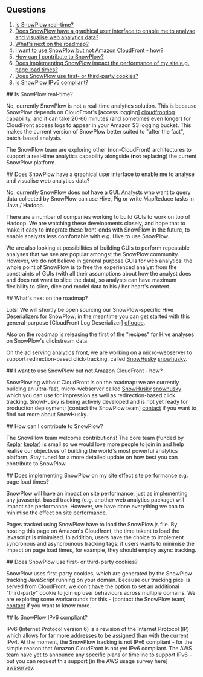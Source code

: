 ## Questions

1. [Is SnowPlow real-time?](#rt)
2. [Does SnowPlow have a graphical user interface to enable me to analyse and visualise web analytics data?](#gui)
3. [What's next on the roadmap?](#roadmap)
4. [I want to use SnowPlow but not Amazon CloudFront - how?](#nocloudfront)
5. [How can I contribute to SnowPlow?](#contribute)
6. [Does implementing SnowPlow impact the performance of my site e.g. page load times?](#performance)
7. [Does SnowPlow use first- or third-party cookies?](#cookies)
8. [Is SnowPlow IPv6 compliant?](#ipv6)

<a name="rt"/>
## Is SnowPlow real-time?

No, currently SnowPlow is not a real-time analytics solution. This is because SnowPlow depends on CloudFront's [access logging] [cloudfrontlog] capability, and it can take 20-60 minutes (and sometimes even longer) for CloudFront access logs to appear in your Amazon S3 logging bucket. This makes the current version of SnowPlow better suited to "after the fact", batch-based analysis.

The SnowPlow team are exploring other (non-CloudFront) architectures to support a real-time analytics capability alongside (**not** replacing) the current SnowPlow platform.

<a name="gui"/>
## Does SnowPlow have a graphical user interface to enable me to analyse and visualise web analytics data?

No, currently SnowPlow does not have a GUI. Analysts who want to query data collected by SnowPlow can use Hive, Pig or write MapReduce tasks in Java / Hadoop.

There are a number of companies working to build GUIs to work on top of Hadoop. We are watching these developments closely, and hope that to make it easy to integrate these front-ends with SnowPlow in the future, to enable analysts less comfortable with e.g. Hive to use SnowPlow.

We are also looking at possibilities of building GUIs to perform repeatable analyses that we see are popular amongst the SnowPlow community. However, we do not believe in general purpose GUIs for web analytics: the whole point of SnowPlow is to free the experienced analyst from the constraints of GUIs (with all their assumptions about how the analyst does and does not want to slice the data), so analysts can have maximum flexibility to slice, dice and model data to his / her heart's content.

<a name="roadmap"/>
## What's next on the roadmap?

Lots! We will shortly be open sourcing our SnowPlow-specific Hive Deserializers for SnowPlow; in the meantime you can get started with this general-purpose [CloudFront Log Deserializer] [cflogde].

Also on the roadmap is releasing the first of the "recipes" for Hive analyses on SnowPlow's clickstream data.

On the ad serving analytics front, we are working on a micro-webserver to support redirection-based click-tracking, called [SnowHusky] [snowhusky].

<a name="nocloudfront"/>
## I want to use SnowPlow but not Amazon CloudFront - how?

SnowPlowing without CloudFront is on the roadmap: we are currently building an ultra-fast, micro-webserver called [SnowHusky] [snowhusky] which you can use for impression as well as redirection-based click tracking. SnowHusky is being actively developed and is not yet ready for production deployment; [contact the SnowPlow team] [contact] if you want to find out more about SnowHusky.

<a name="contribute" />
## How can I contribute to SnowPlow?

The SnowPlow team welcome contributions! The core team (funded by [Keplar] [keplar]) is small so we would love more people to join in and help realise our objectives of building the world's most powerful analytics platform. Stay tuned for a more detailed update on how best you can contribute to SnowPlow. 

<a name="performance"/>
## Does implementing SnowPlow on my site effect site performance e.g. page load times?

SnowPlow will have an impact on site performance, just as implementing any javascript-based tracking (e.g. another web analytics package) will impact site performance. However, we have done everything we can to minimise the effect on site performance.

Pages tracked using SnowPlow have to load the SnowPlow.js file. By hosting this page on Amazon's Cloudfront, the time takent to load the javascript is minimised. In addition, users have the choice to implement syncronous and asyncrounous tracking tags: if users wants to minimise the impact on page load times, for example, they should employ async tracking.

<a name="cookies"/>
## Does SnowPlow use first- or third-party cookies?

SnowPlow uses first-party cookies, which are generated by the SnowPlow tracking JavaScript running on your domain. Because our tracking pixel is served from CloudFront, we don't have the option to set an additional "third-party" cookie to join up user behaviours across multiple domains. We are exploring some workarounds for this - [contact the SnowPlow team] [contact] if you want to know more.

<a name="ipv6"/>
## Is SnowPlow IPv6 compliant?

IPv6 (Internet Protocol version 6) is a revision of the Internet Protocol (IP) which allows for far more addresses to be assigned than with the current IPv4. At the moment, the SnowPlow tracking is not IPv6 compliant - for the simple reason that Amazon CloudFront is not yet IPv6 compliant. The AWS team have yet to announce any specific plans or timeline to support IPv6 - but you can request this support [in the AWS usage survey here] [awssurvey].

[cloudfrontlog]: http://aws.amazon.com/cloudfront/faqs/#Can_I_get_access_to_request_logs_for_content_delivered_through_CloudFront
[snowhusky]: https://github.com/snowplow/snowhusky
[cflogde]: https://github.com/snowplow/cloudfront-log-deserializer
[awssurvey]: http://aws.qualtrics.com/SE/?SID=SV_9yvAN5PK8abJIFK
[contact]: mailto:snowplow@keplarllp.com 
[keplar]: http://www.keplarllp.com